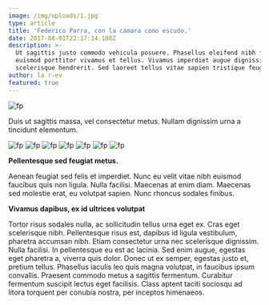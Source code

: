 ```yaml
---
image: /img/uploads/1.jpg
type: article
title: 'Federico Parra, con la cámara como escudo.'
date: 2017-08-01T22:17:14.108Z
description: >-
  Ut sagittis justo commodo vehicula posuere. Phasellus eleifend nibh fermentum
  euismod porttitor vivamus et tellus. Vivamus imperdiet augue dignissim mauris
  scelerisque hendrerit. Sed laoreet tellus vitae sapien tristique feugiat. 
author: la r-ev
featured: true
---
```

![fp](/img/uploads/2.jpg)

Duis ut sagittis massa, vel consectetur metus. Nullam dignissim urna a tincidunt elementum. 

![fp](/img/uploads/3.jpg)
![fp](/img/uploads/4.jpg)
![fp](/img/uploads/5.jpg)
![fp](/img/uploads/6.jpg)
![fp](/img/uploads/7.jpg)
![fp](/img/uploads/8.jpg)
![fp](/img/uploads/9.jpg)

**Pellentesque sed feugiat metus.** 

Aenean feugiat sed felis et imperdiet. Nunc eu velit vitae nibh euismod faucibus quis non ligula. Nulla facilisi. Maecenas at enim diam. Maecenas sed molestie erat, eu volutpat sapien. Nunc rhoncus sodales finibus.

**Vivamus dapibus, ex id ultrices volutpat** 

Tortor risus sodales nulla, ac sollicitudin tellus urna eget ex. Cras eget scelerisque nibh. Pellentesque risus est, dapibus id ligula vestibulum, pharetra accumsan nibh. Etiam consectetur urna nec scelerisque dignissim. Nulla facilisi. In pellentesque eu est ac lacinia. Sed enim augue, egestas eget pharetra a, viverra quis dolor. Donec ut ex semper, egestas justo et, pretium tellus. Phasellus iaculis leo quis magna volutpat, in faucibus ipsum convallis. Praesent commodo metus a sagittis fermentum. Curabitur fermentum suscipit lectus eget facilisis. Class aptent taciti sociosqu ad litora torquent per conubia nostra, per inceptos himenaeos.
